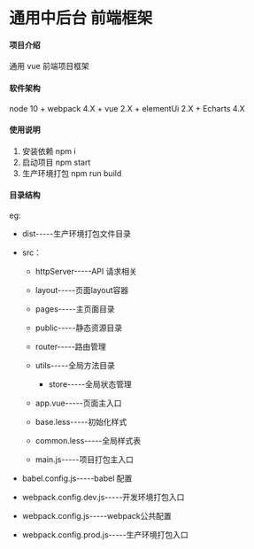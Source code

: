 # 通用中后台 前端框架

#### 项目介绍
通用 vue 前端项目框架

#### 软件架构
 node 10 +
 webpack 4.X +
 vue 2.X + 
 elementUi 2.X + Echarts 4.X
 
#### 使用说明

1. 安装依赖  npm i
2. 启动项目  npm start
3. 生产环境打包 npm run build
#### 目录结构

eg:
* dist-----生产环境打包文件目录  
* src：    
    * httpServer-----API 请求相关
    
    * layout-----页面layout容器
    * pages-----主页面目录
    * public-----静态资源目录
    * router-----路由管理
    * utils-----全局方法目录
        * store-----全局状态管理
    * app.vue-----页面主入口
        
    * base.less-----初始化样式
    * common.less-----全局样式表
    * main.js-----项目打包主入口
* babel.config.js-----babel 配置

* webpack.config.dev.js-----开发环境打包入口
* webpack.config.js-----webpack公共配置
* webpack.config.prod.js-----生产环境打包入口
        

